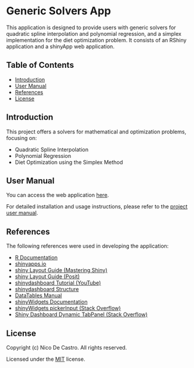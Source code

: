 # Generic Solvers App

This application is designed to provide users with generic solvers for quadratic spline interpolation and polynomial regression, and a simplex implementation for the diet optimization problem. It consists of an RShiny application and a shinyApp web application.  

## Table of Contents

- [Introduction](#introduction)
- [User Manual](#user-manual)
- [References](#credits)
- [License](#license)

## Introduction

This project offers a solvers for mathematical and optimization problems, focusing on:

* Quadratic Spline Interpolation
* Polynomial Regression
* Diet Optimization using the Simplex Method

## User Manual

You can access the web application <a href="https://okkinn.shinyapps.io/CMSC150Project/" target="_blank">here</a>.  

For detailed installation and usage instructions, please refer to the [project user manual](docs/UserManual.pdf).  

## References

The following references were used in developing the application:

- [R Documentation](https://www.rdocumentation.org/)
- [shinyapps.io](https://shiny.posit.co/r/articles/share/shinyapps/)
- [shiny Layout Guide (Mastering Shiny)](https://mastering-shiny.org/action-layout.html)
- [shiny Layout Guide (Posit)](https://shiny.posit.co/r/articles/build/layout-guide/)
- [shinydashboard Tutorial (YouTube)](https://www.youtube.com/watch?v=41jmGq7ALMY)
- [shinydashboard Structure](https://rstudio.github.io/shinydashboard/structure.html#header)
- [DataTables Manual](https://datatables.net/manual/)
- [shinyWidgets Documentation](https://dreamrs.github.io/shinyWidgets/index.html)
- [shinyWidgets pickerInput (Stack Overflow)](https://stackoverflow.com/questions/50218614/shiny-selectinput-to-select-all-from-dropdown)
- [Shiny Dashboard Dynamic TabPanel (Stack Overflow)](https://stackoverflow.com/questions/53050339/shinydashboard-dynamic-tabpanel)


## License

Copyright (c) Nico De Castro. All rights reserved.  

Licensed under the [MIT](LICENSE.txt) license.  
